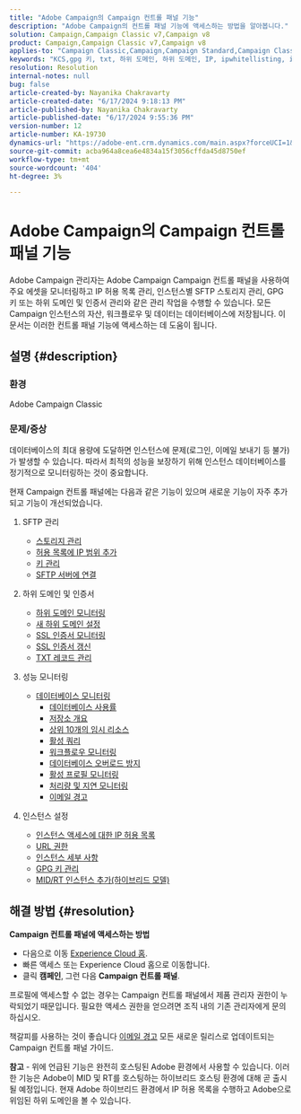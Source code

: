 ```yaml
---
title: "Adobe Campaign의 Campaign 컨트롤 패널 기능"
description: "Adobe Campaign의 컨트롤 패널 기능에 액세스하는 방법을 알아봅니다."
solution: Campaign,Campaign Classic v7,Campaign v8
product: Campaign,Campaign Classic v7,Campaign v8
applies-to: "Campaign Classic,Campaign,Campaign Standard,Campaign Classic v7,Campaign v8"
keywords: "KCS,gpg 키, txt, 하위 도메인, 하위 도메인, IP, ipwhitellisting, ipallowlisting, ip 허용 목록, 데이터베이스 워크플로, 위임, cname, csr, ssl, sftp, txt, url, 권한, 모니터링, 처리량"
resolution: Resolution
internal-notes: null
bug: false
article-created-by: Nayanika Chakravarty
article-created-date: "6/17/2024 9:18:13 PM"
article-published-by: Nayanika Chakravarty
article-published-date: "6/17/2024 9:55:36 PM"
version-number: 12
article-number: KA-19730
dynamics-url: "https://adobe-ent.crm.dynamics.com/main.aspx?forceUCI=1&pagetype=entityrecord&etn=knowledgearticle&id=11105218-ef2c-ef11-840b-0022480a40c2"
source-git-commit: acba964a8cea6e4834a15f3056cffda45d8750ef
workflow-type: tm+mt
source-wordcount: '404'
ht-degree: 3%

---
```


# Adobe Campaign의 Campaign 컨트롤 패널 기능


Adobe Campaign 관리자는 Adobe Campaign Campaign 컨트롤 패널을 사용하여 주요 에셋을 모니터링하고 IP 허용 목록 관리, 인스턴스별 SFTP 스토리지 관리, GPG 키 또는 하위 도메인 및 인증서 관리와 같은 관리 작업을 수행할 수 있습니다. 모든 Campaign 인스턴스의 자산, 워크플로우 및 데이터는 데이터베이스에 저장됩니다. 이 문서는 이러한 컨트롤 패널 기능에 액세스하는 데 도움이 됩니다.

## 설명 {#description}


### <b>환경</b>

Adobe Campaign Classic

### <b>문제/증상</b>

데이터베이스의 최대 용량에 도달하면 인스턴스에 문제(로그인, 이메일 보내기 등 불가)가 발생할 수 있습니다. 따라서 최적의 성능을 보장하기 위해 인스턴스 데이터베이스를 정기적으로 모니터링하는 것이 중요합니다.

현재 Campaign 컨트롤 패널에는 다음과 같은 기능이 있으며 새로운 기능이 자주 추가되고 기능이 개선되었습니다.

1. SFTP 관리
   - [스토리지 관리](https://experienceleague.adobe.com/docs/control-panel/using/sftp-management/sftp-storage-management.html?lang=en)
   - [허용 목록에 IP 범위 추가](https://experienceleague.adobe.com/docs/control-panel/using/sftp-management/ip-range-allow-listing.html?lang=en)
   - [키 관리](https://experienceleague.adobe.com/docs/control-panel/using/sftp-management/key-management.html?lang=en)
   - [SFTP 서버에 연결](https://experienceleague.adobe.com/docs/control-panel/using/sftp-management/logging-into-sftp-server.html?lang=en)
2. 하위 도메인 및 인증서
   - [하위 도메인 모니터링](https://experienceleague.adobe.com/docs/control-panel/using/subdomains-and-certificates/monitoring-subdomains.html?lang=en)
   - [새 하위 도메인 설정](https://experienceleague.adobe.com/docs/control-panel/using/subdomains-and-certificates/setting-up-new-subdomain.html?lang=en)
   - [SSL 인증서 모니터링](https://experienceleague.adobe.com/docs/control-panel/using/subdomains-and-certificates/monitoring-ssl-certificates.html?lang=en)
   - [SSL 인증서 갱신](https://experienceleague.adobe.com/docs/control-panel/using/subdomains-and-certificates/renewing-subdomain-certificate.html?lang=en)
   - [TXT 레코드 관리](https://experienceleague.adobe.com/docs/control-panel/using/subdomains-and-certificates/managing-txt-records.html?lang=en)
3. 성능 모니터링
   - [데이터베이스 모니터링](https://experienceleague.adobe.com/docs/control-panel/using/performance-monitoring/database-monitoring/database-monitoring.html?lang=en)
      - [데이터베이스 사용률](https://experienceleague.adobe.com/docs/control-panel/using/performance-monitoring/database-monitoring/database-utilization.html?lang=en)
      - [저장소 개요](https://experienceleague.adobe.com/docs/control-panel/using/performance-monitoring/database-monitoring/database-storage-overview.html?lang=en)
      - [상위 10개의 임시 리소스](https://experienceleague.adobe.com/docs/control-panel/using/performance-monitoring/database-monitoring/database-top-ten-resources.html?lang=en)
      - [활성 쿼리](https://experienceleague.adobe.com/docs/control-panel/using/performance-monitoring/database-monitoring/database-active-queries.html?lang=en)
      - [워크플로우 모니터링](https://experienceleague.adobe.com/docs/control-panel/using/performance-monitoring/database-monitoring/workflow-monitoring.html?lang=en)
      - [데이터베이스 오버로드 방지](https://experienceleague.adobe.com/docs/control-panel/using/performance-monitoring/database-monitoring/database-preventing-overload.html?lang=en)
      - [활성 프로필 모니터링](https://experienceleague.adobe.com/docs/control-panel/using/performance-monitoring/active-profiles-monitoring.html?lang=en)
      - [처리량 및 지연 모니터링](https://experienceleague.adobe.com/docs/control-panel/using/performance-monitoring/thoughputs-latencies.html?lang=en)
      - [이메일 경고](https://experienceleague.adobe.com/docs/control-panel/using/alerts-events/email-alerting.html?lang=en)
4. 인스턴스 설정

   - [인스턴스 액세스에 대한 IP 허용 목록](https://experienceleague.adobe.com/docs/control-panel/using/instances-settings/ip-allow-listing-instance-access.html?lang=en)
   - [URL 권한](https://experienceleague.adobe.com/docs/control-panel/using/instances-settings/url-permissions.html?lang=en)
   - [인스턴스 세부 사항](https://experienceleague.adobe.com/docs/control-panel/using/instances-settings/instance-details.html?lang=en)
   - [GPG 키 관리](https://experienceleague.adobe.com/docs/control-panel/using/instances-settings/gpg-keys-management.html?lang=en)
   - [MID/RT 인스턴스 추가(하이브리드 모델)](https://experienceleague.adobe.com/docs/control-panel/using/instances-settings/external-accounts.html?lang=en)



## 해결 방법 {#resolution}


<b>Campaign 컨트롤 패널에 액세스하는 방법 </b>

- 다음으로 이동 [Experience Cloud 홈](https://experiencecloud.adobe.com).
- 빠른 액세스 또는 Experience Cloud 홈으로 이동합니다.
- 클릭 <b>캠페인</b>, 그런 다음 <b>Campaign 컨트롤 패널</b>.


프로필에 액세스할 수 없는 경우는 Campaign 컨트롤 패널에서 제품 관리자 권한이 누락되었기 때문입니다. 필요한 액세스 권한을 얻으려면 조직 내의 기존 관리자에게 문의하십시오.

책갈피를 사용하는 것이 좋습니다 [이메일 경고](https://experienceleague.adobe.com/docs/control-panel/using/alerts-events/email-alerting.html) 모든 새로운 릴리스로 업데이트되는 Campaign 컨트롤 패널 가이드.

<b>참고</b> - 위에 언급된 기능은 완전히 호스팅된 Adobe 환경에서 사용할 수 있습니다. 이러한 기능은 Adobe이 MID 및 RT를 호스팅하는 하이브리드 호스팅 환경에 대해 곧 출시될 예정입니다. 현재 Adobe 하이브리드 환경에서 IP 허용 목록을 수행하고 Adobe으로 위임된 하위 도메인을 볼 수 있습니다.

